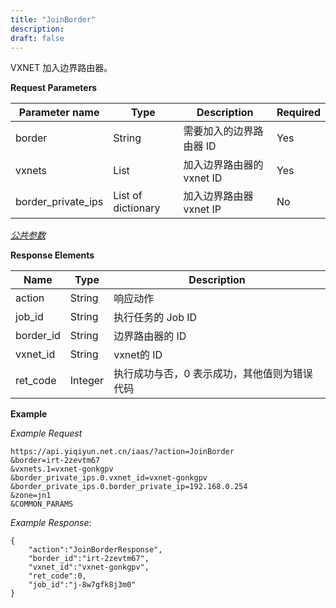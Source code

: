 ```yaml
---
title: "JoinBorder"
description: 
draft: false
---
```




VXNET 加入边界路由器。


**Request Parameters**

| Parameter name | Type | Description | Required |
| --- | --- | --- | --- |
| border | String | 需要加入的边界路由器 ID | Yes |
| vxnets | List | 加入边界路由器的 vxnet ID | Yes |
| border_private_ips | List of dictionary | 加入边界路由器 vxnet IP | No |

[_公共参数_](../../../parameters/)

**Response Elements**

| Name | Type | Description |
| --- | --- | --- |
| action | String | 响应动作 |
| job_id | String | 执行任务的 Job ID |
| border_id | String | 边界路由器的 ID |
| vxnet_id | String | vxnet的 ID |
| ret_code | Integer | 执行成功与否，0 表示成功，其他值则为错误代码 |

**Example**

_Example Request_

```
https://api.yiqiyun.net.cn/iaas/?action=JoinBorder
&border=irt-2zevtm67
&vxnets.1=vxnet-gonkgpv
&border_private_ips.0.vxnet_id=vxnet-gonkgpv
&border_private_ips.0.border_private_ip=192.168.0.254
&zone=jn1
&COMMON_PARAMS
```

_Example Response_:

```
{
    "action":"JoinBorderResponse",
    "border_id":"irt-2zevtm67",
    "vxnet_id":"vxnet-gonkgpv",
    "ret_code":0,
    "job_id":"j-8w7gfk8j3m0"
}
```
